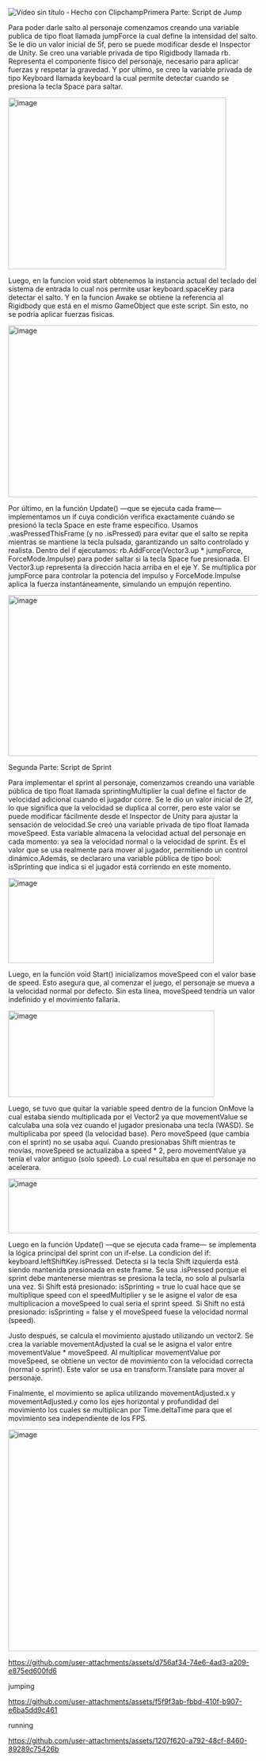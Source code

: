 ![Vídeo sin título ‐ Hecho con Clipchamp](https://github.com/user-attachments/assets/46e49ce2-69d7-4f5a-ac77-bc49e73cf06c)Primera Parte: Script de Jump

Para poder darle salto al personaje comenzamos creando una variable publica de tipo float llamada jumpForce la cual define la intensidad del salto. Se le dio un valor inicial de 5f, pero se puede modificar desde el Inspector de Unity.
Se creo una variable privada de tipo Rigidbody llamada rb. Representa el componente físico del personaje, necesario para aplicar fuerzas y respetar la gravedad.
Y por ultimo, se creo la variable privada de tipo Keyboard llamada keyboard la cual permite detectar cuando se presiona la tecla Space para saltar.

<img width="440" height="347" alt="image" src="https://github.com/user-attachments/assets/cfb4361c-04db-479b-8814-f3c162dc5bb4" />

Luego, en la funcion void start obtenemos la instancia actual del teclado del sistema de entrada lo cual nos permite usar keyboard.spaceKey para detectar el salto. Y en la funcion Awake se obtiene la referencia al Rigidbody que está en el mismo GameObject que este script. Sin esto, no se podria aplicar fuerzas fisicas.

<img width="535" height="347" alt="image" src="https://github.com/user-attachments/assets/372290f8-db6a-4fcd-abc8-92d9f9580562" />

Por último, en la función Update() —que se ejecuta cada frame— implementamos un if cuya condición verifica exactamente cuándo se presionó la tecla Space en este frame específico. Usamos .wasPressedThisFrame (y no .isPressed) para evitar que el salto se repita mientras se mantiene la tecla pulsada, garantizando un salto controlado y realista. Dentro del if ejecutamos: rb.AddForce(Vector3.up * jumpForce, ForceMode.Impulse) para poder saltar si la tecla Space fue presionada. El Vector3.up representa la dirección hacia arriba en el eje Y. Se multiplica por jumpForce para controlar la potencia del impulso y ForceMode.Impulse aplica la fuerza instantáneamente, simulando un empujón repentino.

<img width="743" height="325" alt="image" src="https://github.com/user-attachments/assets/60c85e22-b280-481b-a808-a0fd564b31fd" />



Segunda Parte: Script de Sprint

Para implementar el sprint al personaje, comenzamos creando una variable pública de tipo float llamada sprintingMultiplier la cual define el factor de velocidad adicional cuando el jugador corre. Se le dio un valor inicial de 2f, lo que significa que la velocidad se duplica al correr, pero este valor se puede modificar fácilmente desde el Inspector de Unity para ajustar la sensación de velocidad.Se creó una variable privada de tipo float llamada moveSpeed. Esta variable almacena la velocidad actual del personaje en cada momento: ya sea la velocidad normal o la velocidad de sprint. Es el valor que se usa realmente para mover al jugador, permitiendo un control dinámico.Además, se declararo una variable pública de tipo bool: isSprinting que indica si el jugador está corriendo en este momento. 

<img width="415" height="172" alt="image" src="https://github.com/user-attachments/assets/a3756e9e-a209-4d2e-b5aa-cb29320b7b71" />


Luego, en la función void Start() inicializamos moveSpeed con el valor base de speed. Esto asegura que, al comenzar el juego, el personaje se mueva a la velocidad normal por defecto. Sin esta línea, moveSpeed tendría un valor indefinido y el movimiento fallaría.

<img width="416" height="175" alt="image" src="https://github.com/user-attachments/assets/c3557f61-2a61-43e0-915c-28502b92c003" />

Luego, se tuvo que quitar la variable speed dentro de la funcion OnMove la cual estaba siendo multiplicada por el Vector2 ya que movementValue se calculaba una sola vez cuando el jugador presionaba una tecla (WASD). Se multiplicaba por speed (la velocidad base). Pero moveSpeed (que cambia con el sprint) no se usaba aquí. Cuando presionabas Shift mientras te movías, moveSpeed se actualizaba a speed * 2, pero movementValue ya tenía el valor antiguo (solo speed). Lo cual resultaba en que el personaje no acelerara.

<img width="527" height="111" alt="image" src="https://github.com/user-attachments/assets/d3ea2eea-e7ae-4842-8b7a-4b9cca0f32c9" />

Luego en la función Update() —que se ejecuta cada frame— se implementa la lógica principal del sprint con un if-else. La condicion del if: keyboard.leftShiftKey.isPressed. Detecta si la tecla Shift izquierda está siendo mantenida presionada en este frame. Se usa .isPressed porque el sprint debe mantenerse mientras se presiona la tecla, no solo al pulsarla una vez. Si Shift está presionado: isSprinting = true lo cual hace que se multiplique speed con el speedMultiplier y se le asigne el valor de esa multiplicacion a moveSpeed lo cual seria el sprint speed. Si Shift no está presionado: isSprinting = false y el moveSpeed fuese la velocidad normal (speed).

Justo después, se calcula el movimiento ajustado utilizando un vector2. Se crea la variable movementAdjusted la cual se le asigna el valor entre movementValue * moveSpeed. Al multiplicar movementValue por moveSpeed, se obtiene un vector de movimiento con la velocidad correcta (normal o sprint). Este valor se usa en transform.Translate para mover al personaje.

Finalmente, el movimiento se aplica utilizando movementAdjusted.x y movementAdjusted.y como los ejes horizontal y profundidad del movimiento los cuales se multiplican por Time.deltaTime para que el movimiento sea independiente de los FPS.


<img width="607" height="448" alt="image" src="https://github.com/user-attachments/assets/7486b56d-422d-4660-8a42-9d71c5489a24" />





https://github.com/user-attachments/assets/d756af34-74e6-4ad3-a209-e875ed600fd6










jumping


https://github.com/user-attachments/assets/f5f9f3ab-fbbd-410f-b907-e6ba5dd9c461





running

https://github.com/user-attachments/assets/1207f620-a792-48cf-8460-89289c75426b


